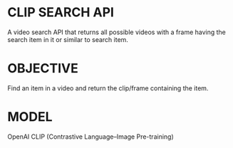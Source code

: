 # CLIP SEARCH API
A video search API that returns all possible videos with a frame having the search item in it or similar to search item.

# OBJECTIVE 
Find an item in a video and return the clip/frame containing the item.

# MODEL
OpenAI CLIP (Contrastive Language–Image Pre-training)
